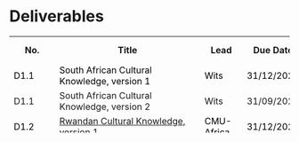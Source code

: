 # Deliverables

<font size="1">
<table class="style-1" style="height: 174px;" width="425">
<tbody>
<tr>
<th style="min-width: 10px;">No.</th>
<th  style="min-width: 245px;">Title</th>
<th  style="min-width: 60px;">Lead</th>
<th style="min-width: 55px;">Due Date   </th>
<th style="min-width: 55px;">Submission Date</th>
<th style="min-width: 55px;">Revision Date</th>
</tr>

<tr>
<td><span style="color:black">D1.1</span></td>
<td><span style="color:black">South African Cultural Knowledge, version 1</span></td>
<td><span style="color:black">Wits</span></td>
<td><span style="color:black">31/12/2023</span></td>
<td></td>
<td></td>
</tr>

<tr>
<td>D1.1</td>
<td>South African Cultural Knowledge, version 2</td>
<td>Wits</td>
<td>31/09/2025</td>
<td></td>
<td></td>
</tr>

<tr>
<td><span style="color:black">D1.2</span></td>
<td><span style="color:black"><a href="https://cssr4africa.github.io/deliverables/CSSR4Africa_Deliverable_D1.2.pdf">Rwandan Cultural Knowledge, version 1</a></span></td>
<td><span style="color:black">CMU-Africa</span></td>
<td><span style="color:black">31/12/2023</span></td>
<td><span style="color:black">25/10/2023</span></td>
<td><span style="color:black">21/02/2025</span></td>
</tr>

<tr>
<td>D1.2</td>
<td>Rwandan Cultural Knowledge, version 2</td>
<td>CMU-Africa</td>
<td>30/09/2025</td>
<td></td>
<td></td>
</tr>

<tr>
<td><span style="color:black">D1.3</span></td>
<td><span style="color:black">African Modes of Social Interaction, version 1</span></td>
<td><span style="color:black">Wits</span></td>
<td><span style="color:black">31/03/2024</span></td>
<td></td>
<td></td>
</tr>

<tr>
<td>D1.3</td>
<td>African Modes of Social Interaction, version 2</td>
<td>Wits</td>
<td>30/09/2025</td>
<td></td>
<td></td>
</tr>

<tr>
<td><span style="color:black">D1.4</span></td>
<td><span style="color:black">Africa-centric Design Patterns, version 1</span></td>
<td><span style="color:black">Wits</span></td>
<td><span style="color:black">31/03/2024</span></td>
<td></td>
<td></td>
</tr>

<tr>
<td>D1.4</td>
<td>Africa-centric Design Patterns, version 2</td>
<td>Wits</td>
<td>30/09/2025</td>
<td></td>
<td></td>
</tr>

<tr>
<td>D1.5</td>
<td>Updates to Deliverables D1.1, D1.2, and D1.3 </td>
<td>Wits</td>
<td>30/09/2025</td>
<td></td>
<td></td>
</tr>

<tr>
<td><span style="color:black">D2.1</span></td>
<td><span style="color:black"><a href="https://cssr4africa.github.io/deliverables/CSSR4Africa_Deliverable_D2.1.pdf">Use Case Scenario Definition, version 1</a></span></td>
<td><span style="color:black">CMU-Africa</span></td>
<td><span style="color:black">31/10/2023</span></td>
<td><span style="color:black">07/11/2023</span></td>
<td><span style="color:black">10/03/2025</span></td>
</tr>

<tr>
<td>D2.1</td>
<td>Use Case Scenario Definition, version 2</td>
<td>CMU-Africa</td>
<td>30/09/2025</td>
<td></td>
<td></td>
</tr>

<tr>
<td><span style="color:black">D2.2</span></td>
<td><span style="color:black"><a href="https://cssr4africa.github.io/deliverables/CSSR4Africa_Deliverable_D2.2.pdf">Robot Behavior Specification, version 1</a></span></td>
<td><span style="color:black">CMU-Africa</span></td>
<td><span style="color:black">31/12/2023</span></td>
<td><span style="color:black">31/12/2023</span></td>
<td><span style="color:black">30/01/2024</span></td>
</tr>

<tr>
<td>D2.2</td>
<td>Robot Behavior Specification  version 2</td>
<td>CMU-Africa</td>
<td>30/09/2025</td>
<td></td>
<td></td>
</tr>

<tr>
<td><span style="color:black">D2.3</span></td>
<td><span style="color:black"><a href="https://cssr4africa.github.io/deliverables/CSSR4Africa_Deliverable_D2.3.pdf">Visitor Behavior  Specification, version 1</a></span></td>
<td><span style="color:black">CMU-Africa</span></td>
<td><span style="color:black">31/12/2023</span></td>
<td><span style="color:black">31/12/2023</span></td>
<td></td>
</tr>

<tr>
<td>D2.3</td>
<td>Visitor Behavior  Specification, version 2</td>
<td>CMU-Africa</td>
<td>30/09/2025</td>
<td></td>
<td></td>
</tr>

<tr>
<td>D2.4</td>
<td>Use Case Updates</td>
<td>Wits</td>
<td>30/09/2025</td>
<td></td>
<td></td>
</tr>

<tr>
<td><span style="color:black">D3.1</span></td>
<td><span style="color:black"><a href="https://cssr4africa.github.io/deliverables/CSSR4Africa_Deliverable_D3.1.pdf">System Architecture, version 1</a> (<a href="https://cssr4africa.github.io/images/System_Architecture_in_Detail.pdf">PDF of Fig. 2</a>)</span></td>
<td><span style="color:black">CMU-Africa</span></td>
<td><span style="color:black">31/01/2024</span></td>
<td><span style="color:black">24/01/2024</span></td>
<td><span style="color:black">31/03/2025</span></td>
</tr>

<tr>
<td>D3.1</td>
<td>System Architecture, version 2</td>
<td>CMU-Africa</td>
<td>31/12/2025</td>
<td></td>
<td></td>
</tr>

<tr>
<td><span style="color:black">D3.2</span></td>
<td><span style="color:black"><a href="https://cssr4africa.github.io/deliverables/CSSR4Africa_Deliverable_D3.2.pdf">Software Engineering Standards Manual</a></span></td>
<td><span style="color:black">CMU-Africa</span></td>
<td><span style="color:black">30/09/2023</span></td>
<td><span style="color:black">26/10/2023</span></td>
<td><span style="color:black">11/03/2025</span></td>
</tr>
 
<tr>
<td><span style="color:black">D3.3</span></td>
<td><span style="color:black"><a href="https://cssr4africa.github.io/deliverables/CSSR4Africa_Deliverable_D3.3.pdf">Software Installation Manual</a></span></td>
<td><span style="color:black">CMU-Africa</span></td>
<td><span style="color:black">31/12/2023</span></td>
<td><span style="color:black">07/09/2023</span></td>
<td><span style="color:black">11/03/2025</span></td>
</tr>

<tr>
<td><span style="color:black">D3.4</span></td>
<td><span style="color:black"><a href="https://cssr4africa.github.io/deliverables/CSSR4Africa_Deliverable_D3.4.pdf">System Integration and Quality Assurance Manual</a></span></td>
<td><span style="color:black">CMU-Africa</span></td>
<td><span style="color:black">31/03/2024</span></td>
<td><span style="color:black">01/11/2023</span></td>
<td><span style="color:black">03/12/2024</span></td>
</tr>

<tr>
<td><span style="color:black">D3.5</span></td>
<td><span style="color:black"><a href="https://cssr4africa.github.io/deliverables/CSSR4Africa_Deliverable_D3.5.pdf">System Integration and Quality Assurance </a></span></td>
<td><span style="color:black">CMU-Africa</span></td>
<td><span style="color:black">30/06/2024</span></td>
<td><span style="color:black">25/07/2024</span></td>
<td><span style="color:black">27/01/2025</span></td>
</tr>

<tr>
<td>D3.6</td>
<td>Use Case Feedback  </td>
<td>CMU-Africa</td>
<td>30/09/2025</td>
<td></td>
<td></td>
</tr>

<tr>
<td><span style="color:black">D4.1</span></td>
<td><span style="color:black"><a href="https://cssr4africa.github.io/deliverables/CSSR4Africa_Deliverable_D4.1.pdf">Sensor Tests</a> </span></td>
<td><span style="color:black">CMU-Africa</span></td>
<td><span style="color:black">31/10/2023</span></td>
<td><span style="color:black">02/04/2024</span></td>
<td></td>
</tr>

<tr>
<td><span style="color:black">D4.2.1</span></td>
<td><span style="color:black"><a href="https://cssr4africa.github.io/deliverables/CSSR4Africa_Deliverable_D4.2.1.pdf">Person Detection and Localization</a></span> </td>
<td><span style="color:black">CMU-Africa</span></td>
<td><span style="color:black">31/12/2023</span></td>
<td><span style="color:black">10/01/2024</span></td>
<td><span style="color:black">21/02/2025</span></td>
</tr>

<tr>
<td><span style="color:black">D4.2.2</span></td>
<td><span style="color:black"><a href="https://cssr4africa.github.io/deliverables/CSSR4Africa_Deliverable_D4.2.2.pdf">Face & Mutual Gaze Detection and Localization</a></span></td>
<td><span style="color:black">CMU-Africa</span></td>
<td><span style="color:black">31/12/2023</span></td>
<td><span style="color:black">21/02/2025</span></td>
<td></td>
</tr>

<tr>
<td><span style="color:black">D4.2.3</span></td>
<td><span style="color:black"><a href="https://cssr4africa.github.io/deliverables/CSSR4Africa_Deliverable_D4.2.3.pdf">Sound Detection and Localization</a></span></td>
<td><span style="color:black">CMU-Africa</span></td>
<td><span style="color:black">31/12/2023</span></td>
<td><span style="color:black">21/02/2025</span></td>
<td></td>
</tr>

<tr>
<td><span style="color:black">D4.2.4</span></td>
<td><span style="color:black"><a href="https://cssr4africa.github.io/deliverables/CSSR4Africa_Deliverable_D4.2.4.pdf">Robot Localization</a></span></td>
<td><span style="color:black">CMU-Africa</span></td>
<td><span style="color:black">31/03/2024</span></td>
<td><span style="color:black">15/03/2025</span></td>
<td></td>
</tr>

<tr>
<td><span style="color:black">D4.2.5</span></td>
<td><span style="color:black">Camera Calibration</span></td>
<td><span style="color:black">Wits </span></td>
<td><span style="color:black">31/12/2023</span></td>
<td></td>
<td></td>
</tr>

<tr>
<td><span style="color:black">D4.3.1</span></td>
<td><span style="color:black">Tablet PC Event </span></td>
<td><span style="color:black">Wits</span></td>
<td><span style="color:black">31/03/2024</span></td>
<td></td>
<td></td>
</tr>

<tr>
<td><span style="color:black">D4.3.2</span></td>
<td><span style="color:black"><a href="https://cssr4africa.github.io/deliverables/CSSR4Africa_Deliverable_D4.3.2.pdf">Speech Event </a></span></td>
<td><span style="color:black">CMU-Africa</span></td>
<td><span style="color:black">31/03/2024</span></td>
<td><span style="color:black">20/02/2025</span></td>
<td><span style="color:black">13/03/2025</span></td>
</tr>

<tr>
<td>D4.4</td>
<td>Use Case Feedback </td>
<td>CMU-Africa</td>
<td>31/03/2026</td>
<td></td>
<td></td>
</tr>

<tr>
<td><span style="color:black">D5.1</span></td>
<td><span style="color:black"><a href="https://cssr4africa.github.io/deliverables/CSSR4Africa_Deliverable_D5.1.pdf">Actuator Tests </a></span></td>
<td><span style="color:black">CMU-Africa</span></td>
<td><span style="color:black">31/10/2023</span></td>
<td><span style="color:black">02/04/2024</span></td>
<td></td>
</tr>

<tr>
<td><span style="color:black">D5.2</span></td>
<td><span style="color:black"><a href="https://cssr4africa.github.io/deliverables/CSSR4Africa_Deliverable_D5.2.pdf">Animate Behavior Subsystem</a></span></td>
<td><span style="color:black">CMU-Africa</span></td>
<td><span style="color:black">31/03/2024</span></td>
<td><span style="color:black">21/12/2024</span></td>
<td><span style="color:black">23/01/2024</span></td>
</tr>

<tr>
<td><span style="color:black">D5.3</span></td>
<td><span style="color:black"><a href="https://cssr4africa.github.io/deliverables/CSSR4Africa_Deliverable_D5.3.pdf">Attention Subsystem</a></span></td>
<td><span style="color:black">CMU-Africa</span></td>
<td><span style="color:black">30/09/2024</span></td>
<td><span style="color:black">20/12/2024</span></td>
<td><span style="color:black">13/03/2025</span></td>
</tr>

<tr>
<td><span style="color:black">D5.4.1</span></td>
<td><span style="color:black"><a href="https://cssr4africa.github.io/deliverables/CSSR4Africa_Deliverable_D5.4.1.pdf">Cultural Knowledge Ontology & Culture Knowledge Base</a></span></td>
<td><span style="color:black">Wits / CMU</span></td>
<td><span style="color:black">31/12/2024</span></td>
<td><span style="color:black">21/12/2024</span></td>
<td><span style="color:black">18/04/2025</span></td>
</tr>

<tr>
<td><span style="color:black">D5.4.2</span></td>
<td><span style="color:black"><a href="https://cssr4africa.github.io/deliverables/CSSR4Africa_Deliverable_D5.4.2.pdf">Robot Mission Language</a></span></td>
<td><span style="color:black">Wits / CMU</span></td>
<td><span style="color:black">30/06/2024</span></td>
<td><span style="color:black">05/03/2025</span></td>
<td><span style="color:black">15/04/2025</span></td>
</tr>

<tr>
<td><span style="color:black">D5.4.3</span></td>
<td><span style="color:black"><a href="https://cssr4africa.github.io/deliverables/CSSR4Africa_Deliverable_D5.4.3.pdf">Robot Mission Interpreter</a></span></td>
<td><span style="color:black">Wits / CMU</span></td>
<td><span style="color:black">31/12/2024</span></td>
<td><span style="color:black">16/12/2024</span></td>
<td><span style="color:black">26/01/2025</span></td>
</tr>

<tr>
<td><span style="color:black">D5.5.1.1</span></td>
<td><span style="color:black"><a href="https://cssr4africa.github.io/deliverables/CSSR4Africa_Deliverable_D5.5.1.1.pdf">Gesture Execution</a></span></td>
<td><span style="color:black">CMU-Africa</span></td>
<td><span style="color:black">30/09/2024</span></td>
<td><span style="color:black">10/10/2025</span></td>
<td><span style="color:black">04/02/2025</span></td>
</tr>

<tr>
<td><span style="color:black">D5.5.1.2</span></td>
<td><span style="color:black"><a href="https://cssr4africa.github.io/deliverables/CSSR4Africa_Deliverable_D5.5.1.2.pdf">Programming by Demonstration</a></span></td>
<td><span style="color:black">CMU-Africa</span></td>
<td><span style="color:black">09/12/2024</span></td>
<td><span style="color:black">09/12/2024</span></td>
<td><span style="color:black">31/01/2025</span></td>
</tr>

<tr>
<td><span style="color:black">D5.5.2.1</span></td>
<td> <span style="color:black"><a href="https://cssr4africa.github.io/deliverables/CSSR4Africa_Deliverable_D5.5.2.1.pdf">English Text to Speech Conversion</a></span></td>
<td><span style="color:black">Wits / CMU</span></td>
<td><span style="color:black">30/06/2024</span></td>
<td><span style="color:black">02/03/2024</span></td>
<td></td>
</tr>

<tr>
<td><span style="color:black">D5.5.2.2</span></td>
<td><span style="color:black">isiZulu Text to Speech Conversion </span></td>
<td><span style="color:black">Wits</span></td>
<td><span style="color:black">30/06/2024</span></td>
<td></td>
<td></td>
</tr>

<tr>
<td><span style="color:black">D5.5.2.3</span></td>
<td><span style="color:black"><a href="https://cssr4africa.github.io/deliverables/CSSR4Africa_Deliverable_D5.5.2.3.pdf">Kinyarwanda Text to Speech Conversion</a></span></td>
<td><span style="color:black">CMU-Africa</span></td>
<td><span style="color:black">30/06/2024</span></td>
<td><span style="color:black">02/03/2025</span></td>
<td><span style="color:black">17/03/2025</span></td>
</tr>

<tr>
<td><span style="color:black">D5.5.2.4</span></td>
<td><span style="color:black"><a href="https://cssr4africa.github.io/deliverables/CSSR4Africa_Deliverable_D5.5.2.4.pdf">Integrated Text to Speech Conversion</a></span></td>
<td><span style="color:black">Wits / CMU</span></td>
<td><span style="color:black">30/09/2024</span></td>
<td><span style="color:black">21/03/2025</span></td>
<td></td>
</tr>
 
<tr>
<td><span style="color:black">D5.5.3</span></td>
<td><span style="color:black"><a href="https://cssr4africa.github.io/deliverables/CSSR4Africa_Deliverable_D5.5.3.pdf">Environment Map Generation</a></span></td>
<td><span style="color:black">CMU-Africa</span></td>
<td><span style="color:black">31/03/2024</span></td>
<td><span style="color:black">04/04/2025</span></td>
<td></td>
</tr>

<tr>
<td><span style="color:black">D5.5.4</span></td>
<td><span style="color:black"><a href="https://cssr4africa.github.io/deliverables/CSSR4Africa_Deliverable_D5.5.4.pdf">Robot Navigation</a></span></td>
<td><span style="color:black">CMU-Africa</span></td>
<td><span style="color:black">31/12/2024</span></td>
<td><span style="color:black">26/02/2025</span></td>
<td></td>
</tr>

<tr>
<td>D5.6</td>
<td>Use Case Feedback</td>
<td>CMU-Africa</td>
<td>31/03/2026</td>
<td></td>
<td></td>
</tr>

<tr>
<td><span style="color:black">D6.1</span></td>
<td><span style="color:black">Use Case Implementation</span></td>
<td><span style="color:black">Wits / CMU</span></td>
<td><span style="color:black">31/03/2025</span></td>
<td></td>
<td></td>
</tr>

<tr>
<td><span style="color:black">D6.2</span></td>
<td><span style="color:black">Use Case Evaluation</span></td>
<td><span style="color:black">Wits / CMU</span></td>
<td><span style="color:black">30/06/2025</span></td>
<td></td>
<td></td>
</tr>
 
<tr>
<td>D6.3</td>
<td>Use Case Re-Evaluation </td>
<td>Wits</td>
<td>30/06/2026</td>
<td></td>
<td></td>
</tr>

<tr>
<td><span style="color:black">D7.1</span></td>
<td><span style="color:black"><a href="https://cssr4africa.github.io/deliverables/CSSR4Africa_Deliverable_D7.1.pdf">Online Presence</a></span></td>
<td><span style="color:black">CMU-Africa</span></td>
<td><span style="color:black">30/09/2023</span></td>
<td><span style="color:black">03/08/2023</span></td>
<td><span style="color:black">07/08/2023</span></td>
</tr>

<tr>
<td><span style="color:black">D7.2</span></td>
<td><span style="color:black">Dissemination Activities</span></td>
<td><span style="color:black">Wits</span></td>
<td><span style="color:black">30/06/2024</span></td>
<td></td>
<td></td>
</tr>

<tr>
<td><span style="color:black">D7.3</span></td>
<td> <span style="color:black"><a href="https://github.com/cssr4africa/cssr4africa"> Open-Source Software Repository</a></span></td>
<td><span style="color:black">CMU-Africa</span></td>
<td><span style="color:black">30/11/2023</span></td>
<td><span style="color:black">31/12/2023</span></td>
<td></td>
</tr>

<tr>
<td>D7.4</td>
<td>Summer School</td>
<td>Wits</td>
<td>30/04/2026</td>
<td></td>
<td></td>
</tr>

<tr>
<td><span style="color:black">D8.1</span></td>
<td><span style="color:black"><a href="https://cssr4africa.github.io/deliverables/CSSR4Africa_Deliverable_D8.1.3.pdf">Progress Report</a> </span> </td>
<td><span style="color:black">CMU-Africa</span></td>
<td><span style="color:black">30/06/2024</span></td>
<td><span style="color:black">31/12/2023</span></td>
<td><span style="color:black">02/01/2025</span></td>
</tr>

<tr>
<td><span style="color:black">D8.2</span></td>
<td><span style="color:black">Expenditure Report</span></td>
<td><span style="color:black">CMU-Africa</span></td>
<td><span style="color:black">31/12/2023</span></td>
<td><span style="color:black">31/12/2023</span></td>
<td><span style="color:black">25/07/2024</span></td>
</tr>

<tr>
<td><span style="color:black">D8.3</span></td>
<td><span style="color:black">Risk Assessment</span></td>
<td><span style="color:black">Wits</span></td>
<td><span style="color:black">30/06/2024</span></td>
<td></td>
<td></td>
</tr>

<tr>
<td><span style="color:black">D8.4</span></td>
<td><span style="color:black">Consortium Agreement </span></td>
<td><span style="color:black">Wits</span></td>
<td><span style="color:black">31/10/2023</span></td>
<td></td>
<td></td>
</tr>

<tr>
<td><span style="color:black">D8.5</span></td>
<td><span style="color:black">Gender Action Plan</span></td>
<td><span style="color:black">Wits</span></td>
<td><span style="color:black">31/10/2023</span></td>
<td></td>
<td></td>
</tr>


</tbody>
</table>

 
